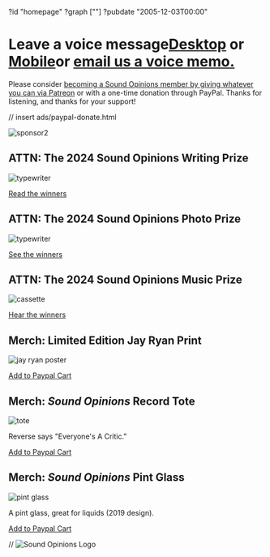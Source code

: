 ?id "homepage"
?graph [""]
?pubdate "2005-12-03T00:00"
# Leave a voice message[**Desktop**](https://www.micdropp.com/studio/5febf006eba45/) or [**Mobile**](https://telbee.io/channel/dzx8hiug-yzyfuvgojbtog/)or [**email us a voice memo.**](mailto:interact@soundopinions.org)

Please consider [becoming a Sound Opinions member by giving whatever you can via Patreon](https://www.patreon.com/soundopinions?fan_landing=true) or with a one-time donation through PayPal. Thanks for listening, and thanks for your support!

// insert ads/paypal-donate.html

![sponsor2](https://static.soundopinions.org/images/2022/2.jpg)



## ATTN: The 2024 Sound Opinions Writing Prize

![typewriter](https://static.soundopinions.org/images/2022/typewriter.jpg)

[Read the winners](https://podcasts.apple.com/us/podcast/sound-opinions/id94793843?i=1000658723915)



## ATTN: The 2024 Sound Opinions Photo Prize

![typewriter](https://static.soundopinions.org/images/2022/typewriter.jpg)

[See the winners](https://podcasts.apple.com/us/podcast/sound-opinions/id94793843?i=1000657143731)



## ATTN: The 2024 Sound Opinions Music Prize

![cassette](https://static.soundopinions.org/images/2023/music.jpg)

[Hear the winners](https://podcasts.apple.com/us/podcast/sound-opinions/id94793843?i=1000657884622)



## Merch: Limited Edition **Jay Ryan** Print

![jay ryan poster](https://static.soundopinions.org/images/2020/jay-ryan-poster.jpeg)

[Add to Paypal Cart](https://www.paypal.com/cgi-bin/webscr?cmd=_s-xclick&hosted_button_id=KC7UE6PXWAEBE)



## Merch: *Sound Opinions* Record Tote

![tote](https://static.soundopinions.org/images/2020/tote2.jpeg)

Reverse says "Everyone's A Critic."

[Add to Paypal Cart](https://www.paypal.com/cgi-bin/webscr?cmd=_s-xclick&hosted_button_id=ZGFMWMHSSE59A)



## Merch: *Sound Opinions* Pint Glass

![pint glass](https://static.soundopinions.org/images/2020/glass-1.jpeg)

A pint glass, great for liquids (2019 design).

[Add to Paypal Cart](https://www.paypal.com/cgi-bin/webscr?cmd=_s-xclick&hosted_button_id=RZTF97LEVRB2A)

// ![Sound Opinions Logo](https://static.soundopinions.org/images/2021/soundopinions_podcast_logo.jpeg)